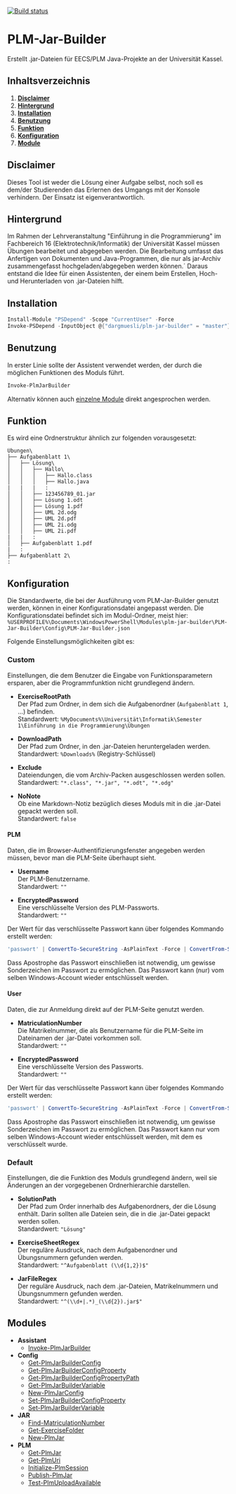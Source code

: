 [![Build status](https://ci.appveyor.com/api/projects/status/ba8i29gqp62lw4rp/branch/master?svg=true)](https://ci.appveyor.com/project/Dargmuesli/plm-jar-builder/branch/master)

# PLM-Jar-Builder
Erstellt .jar-Dateien für EECS/PLM Java-Projekte an der Universität Kassel.

## Inhaltsverzeichnis
1. **[Disclaimer](#Disclaimer)**
2. **[Hintergrund](#Hintergrund)**
3. **[Installation](#Installation)**
4. **[Benutzung](#Benutzung)**
5. **[Funktion](#Funktion)**
6. **[Konfiguration](#Konfiguration)**
7. **[Module](#Module)**

<a name="Disclaimer"></a>

## Disclaimer
Dieses Tool ist weder die Lösung einer Aufgabe selbst, noch soll es dem/der Studierenden das Erlernen des Umgangs mit der Konsole verhindern. Der Einsatz ist eigenverantwortlich.

<a name="Hintergrund"></a>

## Hintergrund
Im Rahmen der Lehrveranstaltung "Einführung in die Programmierung" im Fachbereich 16 (Elektrotechnik/Informatik) der Universität Kassel müssen Übungen bearbeitet und abgegeben werden.
Die Bearbeitung umfasst das Anfertigen von Dokumenten und Java-Programmen, die nur als jar-Archiv zusammengefasst hochgeladen/abgegeben werden können.´
Daraus entstand die Idee für einen Assistenten, der einem beim Erstellen, Hoch- und Herunterladen von .jar-Dateien hilft.

<a name="Installation"></a>

## Installation
```PowerShell
Install-Module "PSDepend" -Scope "CurrentUser" -Force
Invoke-PSDepend -InputObject @{"dargmuesli/plm-jar-builder" = "master"} -Install -Force
```

<a name="Benutzung"></a>

## Benutzung
In erster Linie sollte der Assistent verwendet werden, der durch die möglichen Funktionen des Moduls führt.

```PowerShell
Invoke-PlmJarBuilder
```

Alternativ können auch [einzelne Module]() direkt angesprochen werden.

<a name="Funktion"></a>

## Funktion
Es wird eine Ordnerstruktur ähnlich zur folgenden vorausgesetzt:

```
Übungen\
├── Aufgabenblatt 1\
│   ├── Lösung\
│   │   ├── Hallo\
│   │   │   ├── Hallo.class
│   │   │   ├── Hallo.java
|   |   |   :
│   │   ├── 123456789_01.jar
│   │   ├── Lösung 1.odt
│   │   ├── Lösung 1.pdf
│   │   ├── UML 2d.odg
│   │   ├── UML 2d.pdf
│   │   ├── UML 2i.odg
│   │   ├── UML 2i.pdf
|   |   :
│   ├── Aufgabenblatt 1.pdf
|   :
├── Aufgabenblatt 2\
:
```

<a name="Konfiguration"></a>

## Konfiguration
Die Standardwerte, die bei der Ausführung vom PLM-Jar-Builder genutzt werden, können in einer Konfigurationsdatei angepasst werden.
Die Konfigurationsdatei befindet sich im Modul-Ordner, meist hier: `%USERPROFILE%\Documents\WindowsPowerShell\Modules\plm-jar-builder\PLM-Jar-Builder\Config\PLM-Jar-Builder.json`

Folgende Einstellungsmöglichkeiten gibt es:


### Custom
Einstellungen, die dem Benutzer die Eingabe von Funktionsparametern ersparen, aber die Programmfunktion nicht grundlegend ändern.

- **ExerciseRootPath**  
Der Pfad zum Ordner, in dem sich die Aufgabenordner (`Aufgabenblatt 1`, ...) befinden.  
Standardwert: `%MyDocuments%\Universität\Informatik\Semester 1\Einführung in die Programmierung\Übungen`

- **DownloadPath**  
Der Pfad zum Ordner, in den .jar-Dateien heruntergeladen werden.  
Standardwert: `%Downloads%` (Registry-Schlüssel)

- **Exclude**  
Dateiendungen, die vom Archiv-Packen ausgeschlossen werden sollen.  
Standardwert: `"*.class", "*.jar", "*.odt", "*.odg"`

- **NoNote**  
Ob eine Markdown-Notiz bezüglich dieses Moduls mit in die .jar-Datei gepackt werden soll.  
Standardwert: `false`


#### PLM
Daten, die im Browser-Authentifizierungsfenster angegeben werden müssen, bevor man die PLM-Seite überhaupt sieht.

- **Username**  
Der PLM-Benutzername.  
Standardwert: `""`

- **EncryptedPassword**  
Eine verschlüsselte Version des PLM-Passworts.  
Standardwert: `""`

Der Wert für das verschlüsselte Passwort kann über folgendes Kommando erstellt werden:

```PowerShell
'passwort' | ConvertTo-SecureString -AsPlainText -Force | ConvertFrom-SecureString
```

Dass Apostrophe das Passwort einschließen ist notwendig, um gewisse Sonderzeichen im Passwort zu ermöglichen.
Das Passwort kann (nur) vom selben Windows-Account wieder entschlüsselt werden.


#### User
Daten, die zur Anmeldung direkt auf der PLM-Seite genutzt werden.

- **MatriculationNumber**  
Die Matrikelnummer, die als Benutzername für die PLM-Seite im Dateinamen der .jar-Datei vorkommen soll.  
Standardwert: `""`

- **EncryptedPassword**  
Eine verschlüsselte Version des Passworts.  
Standardwert: `""`

Der Wert für das verschlüsselte Passwort kann über folgendes Kommando erstellt werden:

```PowerShell
'passwort' | ConvertTo-SecureString -AsPlainText -Force | ConvertFrom-SecureString
```

Dass Apostrophe das Passwort einschließen ist notwendig, um gewisse Sonderzeichen im Passwort zu ermöglichen.
Das Passwort kann nur vom selben Windows-Account wieder entschlüsselt werden, mit dem es verschlüsselt wurde.


### Default
Einstellungen, die die Funktion des Moduls grundlegend ändern, weil sie Änderungen an der vorgegebenen Ordnerhierarchie darstellen.

- **SolutionPath**  
Der Pfad zum Order innerhalb des Aufgabenordners, der die Lösung enthält.
Darin sollten alle Dateien sein, die in die .jar-Datei gepackt werden sollen.  
Standardwert: `"Lösung"`

- **ExerciseSheetRegex**  
Der reguläre Ausdruck, nach dem Aufgabenordner und Übungsnummern gefunden werden.  
Standardwert: `"^Aufgabenblatt (\\d{1,2})$"`

- **JarFileRegex**  
Der reguläre Ausdruck, nach dem .jar-Dateien, Matrikelnummern und Übungsnummern gefunden werden.  
Standardwert: `"^(\\d+|.*)_(\\d{2}).jar$"`

<a name="Module"></a>

## Modules
- **Assistant**
  - [Invoke-PlmJarBuilder](PLM-Jar-Builder/Docs/Invoke-PlmJarBuilder.md)
- **Config**
  - [Get-PlmJarBuilderConfig](PLM-Jar-Builder/Docs/Get-PlmJarBuilderConfig.md)
  - [Get-PlmJarBuilderConfigProperty](PLM-Jar-Builder/Docs/Get-PlmJarBuilderConfigProperty.md)
  - [Get-PlmJarBuilderConfigPropertyPath](PLM-Jar-Builder/Docs/Get-PlmJarBuilderConfigPropertyPath.md)
  - [Get-PlmJarBuilderVariable](PLM-Jar-Builder/Docs/Get-PlmJarBuilderVariable.md)
  - [New-PlmJarConfig](PLM-Jar-Builder/Docs/New-PlmJarConfig.md)
  - [Set-PlmJarBuilderConfigProperty](PLM-Jar-Builder/Docs/Set-PlmJarBuilderConfigProperty.md)
  - [Set-PlmJarBuilderVariable](PLM-Jar-Builder/Docs/Set-PlmJarBuilderVariable.md)
- **JAR**
  - [Find-MatriculationNumber](PLM-Jar-Builder/Docs/Find-MatriculationNumber.md)
  - [Get-ExerciseFolder](PLM-Jar-Builder/Docs/Get-ExerciseFolder.md)
  - [New-PlmJar](PLM-Jar-Builder/Docs/New-PlmJar.md)
- **PLM**
  - [Get-PlmJar](PLM-Jar-Builder/Docs/Get-PlmJar.md)
  - [Get-PlmUri](PLM-Jar-Builder/Docs/Get-PlmUri.md)
  - [Initialize-PlmSession](PLM-Jar-Builder/Docs/Initialize-PlmSession.md)
  - [Publish-PlmJar](PLM-Jar-Builder/Docs/Publish-PlmJar.md)
  - [Test-PlmUploadAvailable](PLM-Jar-Builder/Docs/Test-PlmUploadAvailable.md)
